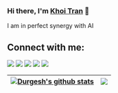 ### Hi there, I'm [Khoi Tran](https://khoitran2003.github.io/) 👋

I am in perfect synergy with AI
## Connect with me:

<p align = "center">

[<img src="https://img.shields.io/badge/Resume-4285F4?style=for-the-badge&logo=google-drive&logoColor=white" />](https://drive.google.com/file/d/1gRLjrd764XoxKIWPu_khTVimXgPNV-Mg/view?usp=sharing)
[<img src="https://img.shields.io/badge/Facebook-1877F2?style=for-the-badge&logo=facebook&logoColor=white" />](https://www.facebook.com/khoi.tran.8325/)
[<img src="https://img.shields.io/badge/LinkedIn-0077B5?style=for-the-badge&logo=linkedin&logoColor=white" />](https://www.linkedin.com/in/khoi-tran-909246262/)
[<img src="https://img.shields.io/badge/Kaggle-20BEFF?style=for-the-badge&logo=kaggle&logoColor=white" />](https://www.kaggle.com/khoianhh)
[<img src="https://img.shields.io/badge/Hugging%20Face-FFAE1A?style=for-the-badge&logo=huggingface&logoColor=white" />](https://huggingface.co/khoitda)

</p>

| <a href="https://github.com/anuraghazra/github-readme-stats"><img align="center" src="https://github-readme-stats.vercel.app/api?username=khoitran2003&show_icons=true&include_all_commits=true&theme=dracula&hide_border=true" alt="Durgesh's github stats" /></a> | <a href="https://github.com/anuraghazra/github-readme-stats"><img align="center" src="https://github-readme-stats.vercel.app/api/top-langs/?username=khoitran2003&layout=compact&theme=dracula&hide_border=true" /></a> |
| ------------- | ------------- |

